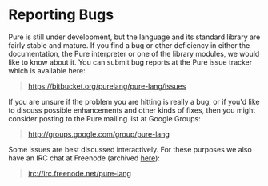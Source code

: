 <a name="doc-bugs"></a>

<a name="reporting-bugs"></a>

Reporting Bugs
==============

Pure is still under development, but the language and its standard library are
fairly stable and mature. If you find a bug or other deficiency in either the
documentation, the Pure interpreter or one of the library modules, we would
like to know about it. You can submit bug reports at the Pure issue tracker
which is available here:

> <https://bitbucket.org/purelang/pure-lang/issues>

If you are unsure if the problem you are hitting is really a bug, or if you'd
like to discuss possible enhancements and other kinds of fixes, then you might
consider posting to the Pure mailing list at Google Groups:

> <http://groups.google.com/group/pure-lang>

Some issues are best discussed interactively. For these purposes we also have
an IRC chat at Freenode (archived [here](https://yanovich.net/pure-lang/)):

> <irc://irc.freenode.net/pure-lang>
